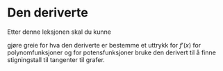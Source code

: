 # Den deriverte

Etter denne leksjonen skal du kunne

gjøre greie for hva den deriverte er
bestemme et uttrykk for $f'(x)$ for polynomfunksjoner og for potensfunksjoner
bruke den derivert til å finne stigningstall til tangenter til grafer. 